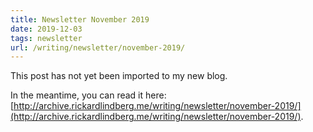 ```yaml
---
title: Newsletter November 2019
date: 2019-12-03
tags: newsletter
url: /writing/newsletter/november-2019/
---
```


This post has not yet been imported to my new blog.

In the meantime, you can read it here: [http://archive.rickardlindberg.me/writing/newsletter/november-2019/](http://archive.rickardlindberg.me/writing/newsletter/november-2019/).
